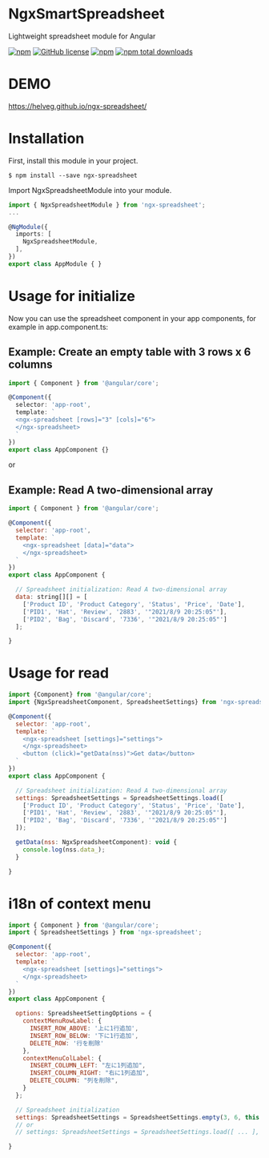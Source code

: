 # NgxSmartSpreadsheet
Lightweight spreadsheet module for Angular

[![npm](https://img.shields.io/npm/v/ngx-spreadsheet.svg)](https://www.npmjs.com/package/ngx-spreadsheet)
[![GitHub license](https://img.shields.io/github/license/helveg/ngx-spreadsheet.svg)](https://github.com/helveg/ngx-spreadsheet)
[![npm](https://img.shields.io/bundlephobia/min/ngx-spreadsheet.svg)](https://www.npmjs.com/package/ngx-spreadsheet)
[![npm total downloads](https://img.shields.io/npm/dt/ngx-spreadsheet.svg)](https://github.com/helveg/ngx-spreadsheet)

# DEMO
https://helveg.github.io/ngx-spreadsheet/

# Installation
First, install this module in your project.
```console
$ npm install --save ngx-spreadsheet
```
Import NgxSpreadsheetModule into your module.
```ts
import { NgxSpreadsheetModule } from 'ngx-spreadsheet';
...

@NgModule({
  imports: [
    NgxSpreadsheetModule,
  ],
})
export class AppModule { }
```

# Usage for initialize
Now you can use the spreadsheet component in your app components, for example in app.component.ts:

## Example: Create an empty table with 3 rows x 6 columns
```ts
import { Component } from '@angular/core';

@Component({
  selector: 'app-root',
  template: `
  <ngx-spreadsheet [rows]="3" [cols]="6">
  </ngx-spreadsheet>
  `
})
export class AppComponent {}
```

or

## Example: Read A two-dimensional array
```js
import { Component } from '@angular/core';

@Component({
  selector: 'app-root',
  template: `
    <ngx-spreadsheet [data]="data">
    </ngx-spreadsheet>
  `
})
export class AppComponent {

  // Spreadsheet initialization: Read A two-dimensional array
  data: string[][] = [
    ['Product ID', 'Product Category', 'Status', 'Price', 'Date'],
    ['PID1', 'Hat', 'Review', '2883', '"2021/8/9 20:25:05"'],
    ['PID2', 'Bag', 'Discard', '7336', '"2021/8/9 20:25:05"']
  ];

}
```

# Usage for read

```js
import {Component} from '@angular/core';
import {NgxSpreadsheetComponent, SpreadsheetSettings} from 'ngx-spreadsheet';

@Component({
  selector: 'app-root',
  template: `
    <ngx-spreadsheet [settings]="settings">
    </ngx-spreadsheet>
    <button (click)="getData(nss)">Get data</button>
  `
})
export class AppComponent {

  // Spreadsheet initialization: Read A two-dimensional array
  settings: SpreadsheetSettings = SpreadsheetSettings.load([
    ['Product ID', 'Product Category', 'Status', 'Price', 'Date'],
    ['PID1', 'Hat', 'Review', '2883', '"2021/8/9 20:25:05"'],
    ['PID2', 'Bag', 'Discard', '7336', '"2021/8/9 20:25:05"']
  ]);

  getData(nss: NgxSpreadsheetComponent): void {
    console.log(nss.data_);
  }

}
```

# i18n of context menu
```js
import { Component } from '@angular/core';
import { SpreadsheetSettings } from 'ngx-spreadsheet';

@Component({
  selector: 'app-root',
  template: `
    <ngx-spreadsheet [settings]="settings">
    </ngx-spreadsheet>
  `
})
export class AppComponent {

  options: SpreadsheetSettingOptions = {
    contextMenuRowLabel: {
      INSERT_ROW_ABOVE: '上に1行追加',
      INSERT_ROW_BELOW: '下に1行追加',
      DELETE_ROW: '行を削除'
    },
    contextMenuColLabel: {
      INSERT_COLUMN_LEFT: "左に1列追加",
      INSERT_COLUMN_RIGHT: "右に1列追加",
      DELETE_COLUMN: "列を削除",
    }
  };

  // Spreadsheet initialization
  settings: SpreadsheetSettings = SpreadsheetSettings.empty(3, 6, this.options);
  // or 
  // settings: SpreadsheetSettings = SpreadsheetSettings.load([ ... ], this.options);

}
```

